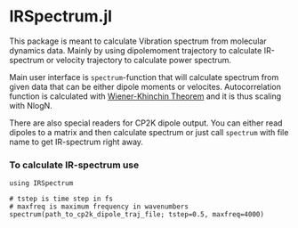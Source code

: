 # IRSpectrum.jl

This package is meant to calculate Vibration spectrum from molecular dynamics
data. Mainly by using dipolemoment trajectory to calculate IR-spectrum or
velocity trajectory to calculate power spectrum.

Main user interface is `spectrum`-function that will calculate spectrum from
given data that can be either dipole moments or velocites. Autocorrelation
function is calculated with
[Wiener-Khinchin Theorem](http://mathworld.wolfram.com/Wiener-KhinchinTheorem.html)
and it is thus scaling with NlogN.

There are also special readers for CP2K dipole output. You can either read
dipoles to a matrix and then calculate spectrum or just call `spectrum` with
file name to get IR-spectrum right away.

### To calculate IR-spectrum use

```
using IRSpectrum

# tstep is time step in fs
# maxfreq is maximum frequency in wavenumbers
spectrum(path_to_cp2k_dipole_traj_file; tstep=0.5, maxfreq=4000)
```
